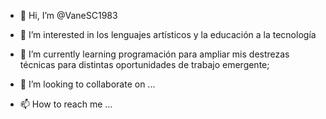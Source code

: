 - 👋 Hi, I’m @VaneSC1983

- 👀 I’m interested in  los lenguajes artísticos y la educación  a la  tecnología 
- 🌱 I’m currently learning  programación para ampliar mis destrezas técnicas para distintas oportunidades de trabajo  emergente;

- 💞️ I’m looking to collaborate on ...

- 📫 How to reach me ...

<!---
VaneSC1983/VaneSC1983 is a ✨ special ✨ repository because its `README.md` (this file) appears on your GitHub profile.
You can click the Preview link to take a look at your changes.
--->
